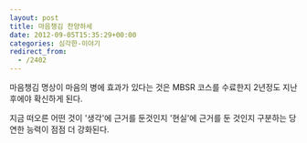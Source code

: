 ```yaml
---
layout: post
title: 마음챙김 찬양하세
date: 2012-09-05T15:35:29+00:00
categories: 심각한-이야기
redirect_from:
  - /2402
---
```


마음챙김 명상이 마음의 병에 효과가 있다는 것은 MBSR 코스를 수료한지 2년정도 지난 후에야 확신하게 된다.

지금 떠오른 어떤 것이 '생각'에 근거를 둔것인지 '현실'에 근거를 둔 것인지 구분하는 당연한 능력이 점점 더 강화된다.
